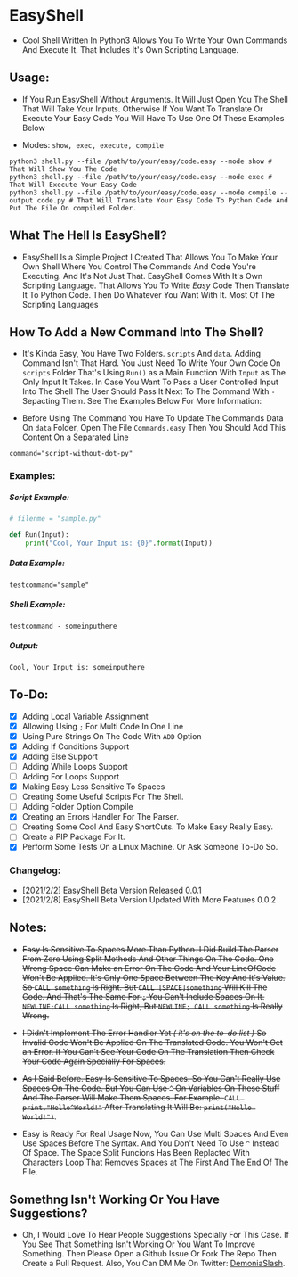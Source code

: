 # EasyShell
- Cool Shell Written In Python3 Allows You To Write Your Own Commands And Execute It. That Includes It's Own Scripting Language.

## Usage:
- If You Run EasyShell Without Arguments. It Will Just Open You The Shell That Will Take Your Inputs. Otherwise If You Want To Translate Or Execute Your Easy Code You Will Have To Use One Of These Examples Below

- Modes: `show, exec, execute, compile`

```
python3 shell.py --file /path/to/your/easy/code.easy --mode show # That Will Show You The Code
python3 shell.py --file /path/to/your/easy/code.easy --mode exec # That Will Execute Your Easy Code
python3 shell.py --file /path/to/your/easy/code.easy --mode compile --output code.py # That Will Translate Your Easy Code To Python Code And Put The File On compiled Folder.
```

## What The Hell Is EasyShell?
- EasyShell Is a Simple Project I Created That Allows You To Make Your Own Shell Where You Control The Commands And Code You're Executing. And It's Not Just That. EasyShell Comes With It's Own Scripting Language. That Allows You To Write *Easy* Code Then Translate It To Python Code. Then Do Whatever You Want With It. Most Of The Scripting Languages

## How To Add a New Command Into The Shell?
- It's Kinda Easy, You Have Two Folders. `scripts` And `data`. Adding Command Isn't That Hard. You Just Need To Write Your Own Code On `scripts` Folder That's Using `Run()` as a Main Function With `Input` as The Only Input It Takes. In Case You Want To Pass a User Controlled Input Into The Shell The User Should Pass It Next To The Command With `-` Sepacting Them. See The Examples Below For More Information:

- Before Using The Command You Have To Update The Commands Data On `data` Folder, Open The File `Commands.easy` Then You Should Add This Content On a Separated Line

```
command="script-without-dot-py"
```

### Examples:
##### Script Example:
```python
# filenme = "sample.py"

def Run(Input):
    print("Cool, Your Input is: {0}".format(Input))
```

##### Data Example:
```
testcommand="sample"
```

##### Shell Example:
```
testcommand - someinputhere
```

##### Output:
```
Cool, Your Input is: someinputhere
```

## To-Do:
- [X] Adding Local Variable Assignment
- [X] Allowing Using `;` For Multi Code In One Line
- [X] Using Pure Strings On The Code With `ADD` Option
- [X] Adding If Conditions Support
- [X] Adding Else Support
- [ ] Adding While Loops Support
- [ ] Adding For Loops Support
- [X] Making Easy Less Sensitive To Spaces
- [ ] Creating Some Useful Scripts For The Shell.
- [ ] Adding Folder Option Compile
- [X] Creating an Errors Handler For The Parser.
- [ ] Creating Some Cool And Easy ShortCuts. To Make Easy Really Easy.
- [ ] Create a PIP Package For It.
- [X] Perform Some Tests On a Linux Machine. Or Ask Someone To-Do So.

### Changelog:
- [2021/2/2] EasyShell Beta Version Released 0.0.1
- [2021/2/8] EasyShell Beta Version Updated With More Features 0.0.2

## Notes:
- ~~Easy Is Sensitive To Spaces More Than Python. I Did Build The Parser From Zero Using Split Methods And Other Things On The Code. One Wrong Space Can Make an Error On The Code And Your LineOfCode Won't Be Applied. It's Only One Space Between The Key And It's Value. So `CALL something` Is Right. But `CALL [SPACE]something` Will Kill The Code. And That's The Same For `;` You Can't Include Spaces On It. `NEWLINE;CALL something` Is Right, But `NEWLINE; CALL something` Is Really Wrong.~~

- ~~I Didn't Implement The Error Handler Yet *( it's on the to-do list )* So Invalid Code Won't Be Applied On The Translated Code. You Won't Get an Error. If You Can't See Your Code On The Translation Then Check Your Code Again Specially For Spaces.~~

- ~~As I Said Before. Easy Is Sensitive To Spaces. So You Can't Really Use Spaces On The Code. But You Can Use `^` On Variables On These Stuff And The Parser Will Make Them Spaces. For Example: `CALL print,"Hello^World!"` After Translating It Will Be: `print("Hello World!")`~~.

- Easy is Ready For Real Usage Now, You Can Use Multi Spaces And Even Use Spaces Before The Syntax. And You Don't Need To Use `^` Instead Of Space. The Space Split Funcions Has Been Replacted With Characters Loop That Removes Spaces at The First And The End Of The File.

## Somethng Isn't Working Or You Have Suggestions?
- Oh, I Would Love To Hear People Suggestions Specially For This Case. If You See That Something Isn't Working Or You Want To Improve Something. Then Please Open a Github Issue Or Fork The Repo Then Create a Pull Request. Also, You Can DM Me On Twitter: [DemoniaSlash](https://twitter.com/DemoniaSlash).
